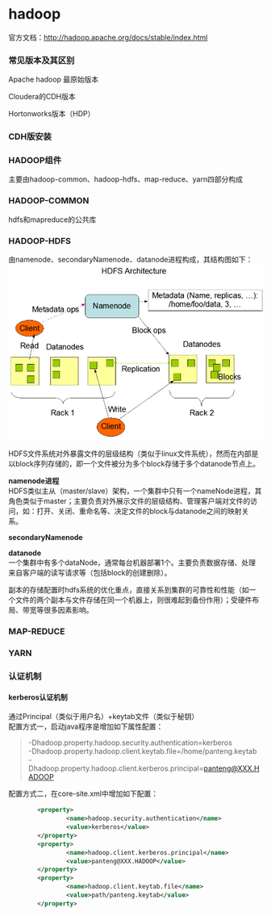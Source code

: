 hadoop
====
官方文档：http://hadoop.apache.org/docs/stable/index.html
### 常见版本及其区别
Apache hadoop 最原始版本

Cloudera的CDH版本

Hortonworks版本（HDP）

### CDH版安装
### HADOOP组件
主要由hadoop-common、hadoop-hdfs、map-reduce、yarn四部分构成

### HADOOP-COMMON
hdfs和mapreduce的公共库

### HADOOP-HDFS
由namenode、secondaryNamenode、datanode进程构成，其结构图如下：<br>
![hadoop-hdfs结构图](/docs/bigData/images/1-1.jpg)

HDFS文件系统对外暴露文件的层级结构（类似于linux文件系统），然而在内部是以block序列存储的，即一个文件被分为多个block存储于多个datanode节点上。

**namenode进程**<br>
HDFS类似主从（master/slave）架构，一个集群中只有一个nameNode进程，其角色类似于master；主要负责对外展示文件的层级结构、管理客户端对文件的访问，如：打开、关闭、重命名等、决定文件的block与datanode之间的映射关系。

**secondaryNamenode**

**datanode**<br>
一个集群中有多个dataNode，通常每台机器部署1个。主要负责数据存储、处理来自客户端的读写请求等（包括block的创建删除）。

副本的存储配置时hdfs系统的优化重点，直接关系到集群的可靠性和性能（如一个文件的两个副本与文件存储在同一个机器上，则很难起到备份作用）；受硬件布局、带宽等很多因素影响。

### MAP-REDUCE

### YARN

### 认证机制
#### kerberos认证机制
通过Principal（类似于用户名）+keytab文件（类似于秘钥）<br>
配置方式一，启动java程序是增加如下属性配置：
>-Dhadoop.property.hadoop.security.authentication=kerberos<br>
-Dhadoop.property.hadoop.client.keytab.file=/home/panteng.keytab<br>
-Dhadoop.property.hadoop.client.kerberos.principal=panteng@XXX.HADOOP

配置方式二，在core-site.xml中增加如下配置：<br>
```xml
  		<property>
    			<name>hadoop.security.authentication</name>
    			<value>kerberos</value>
  		</property>
  		<property>
    			<name>hadoop.client.kerberos.principal</name>
    			<value>panteng@XXX.HADOOP</value>
  		</property>
  		<property>
    			<name>hadoop.client.keytab.file</name>
    			<value>path/panteng.keytab</value>
  		</property>
```

